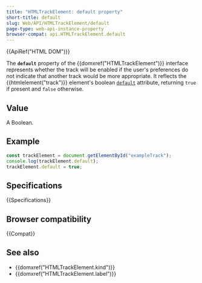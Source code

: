 ```yaml
---
title: "HTMLTrackElement: default property"
short-title: default
slug: Web/API/HTMLTrackElement/default
page-type: web-api-instance-property
browser-compat: api.HTMLTrackElement.default
---
```


{{ApiRef("HTML DOM")}}

The **`default`** property of the {{domxref("HTMLTrackElement")}} interface represents whether the track will be enabled if the user's preferences do not indicate that another track would be more appropriate. It reflects the {{htmlelement("track")}} element's boolean [`default`](/en-US/docs/Web/HTML/Reference/Elements/track#default) attribute, returning `true` if present and `false` otherwise.

## Value

A Boolean.

## Example

```js
const trackElement = document.getElementById("exampleTrack");
console.log(trackElement.default);
trackElement.default = true;
```

## Specifications

{{Specifications}}

## Browser compatibility

{{Compat}}

## See also

- {{domxref("HTMLTrackElement.kind")}}
- {{domxref("HTMLTrackElement.label")}}
